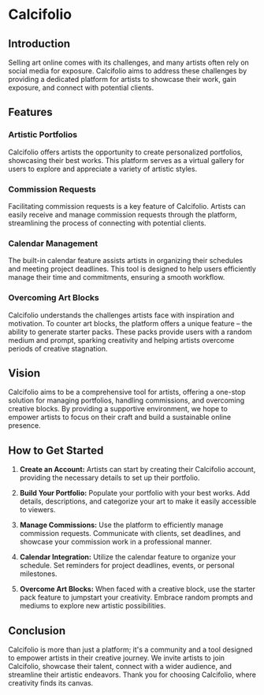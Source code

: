 # Calcifolio

## Introduction

Selling art online comes with its challenges, and many artists often rely on social media for exposure. Calcifolio aims to address these challenges by providing a dedicated platform for artists to showcase their work, gain exposure, and connect with potential clients.

## Features

### Artistic Portfolios

Calcifolio offers artists the opportunity to create personalized portfolios, showcasing their best works. This platform serves as a virtual gallery for users to explore and appreciate a variety of artistic styles.

### Commission Requests

Facilitating commission requests is a key feature of Calcifolio. Artists can easily receive and manage commission requests through the platform, streamlining the process of connecting with potential clients.

### Calendar Management

The built-in calendar feature assists artists in organizing their schedules and meeting project deadlines. This tool is designed to help users efficiently manage their time and commitments, ensuring a smooth workflow.

### Overcoming Art Blocks

Calcifolio understands the challenges artists face with inspiration and motivation. To counter art blocks, the platform offers a unique feature – the ability to generate starter packs. These packs provide users with a random medium and prompt, sparking creativity and helping artists overcome periods of creative stagnation.

## Vision

Calcifolio aims to be a comprehensive tool for artists, offering a one-stop solution for managing portfolios, handling commissions, and overcoming creative blocks. By providing a supportive environment, we hope to empower artists to focus on their craft and build a sustainable online presence.

## How to Get Started

1. **Create an Account:** Artists can start by creating their Calcifolio account, providing the necessary details to set up their portfolio.

2. **Build Your Portfolio:** Populate your portfolio with your best works. Add details, descriptions, and categorize your art to make it easily accessible to viewers.

3. **Manage Commissions:** Use the platform to efficiently manage commission requests. Communicate with clients, set deadlines, and showcase your commission work in a professional manner.

4. **Calendar Integration:** Utilize the calendar feature to organize your schedule. Set reminders for project deadlines, events, or personal milestones.

5. **Overcome Art Blocks:** When faced with a creative block, use the starter pack feature to jumpstart your creativity. Embrace random prompts and mediums to explore new artistic possibilities.

## Conclusion

Calcifolio is more than just a platform; it's a community and a tool designed to empower artists in their creative journey. We invite artists to join Calcifolio, showcase their talent, connect with a wider audience, and streamline their artistic endeavors. Thank you for choosing Calcifolio, where creativity finds its canvas.
